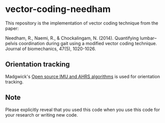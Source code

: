 # vector-coding-needham
This repository is the implementation of vector coding technique from the paper: 

Needham, R., Naemi, R., &amp; Chockalingam, N. (2014). Quantifying lumbar–pelvis coordination during gait using a modified vector coding technique. Journal of biomechanics, 47(5), 1020-1026.

## Orientation tracking
Madgwick's [Open source IMU and AHRS algorithms](https://x-io.co.uk/open-source-imu-and-ahrs-algorithms/) is used for orientation tracking.

## Note
Please explicitly reveal that you used this code when you use this code for your research or writing new code.
